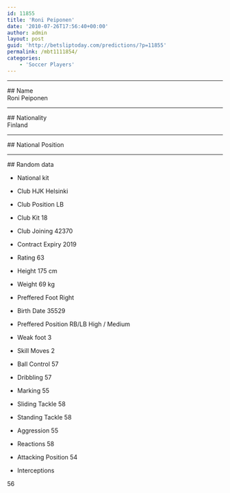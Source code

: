 ```yaml
---
id: 11855
title: 'Roni Peiponen'
date: '2010-07-26T17:56:40+00:00'
author: admin
layout: post
guid: 'http://betsliptoday.com/predictions/?p=11855'
permalink: /mbt1111854/
categories:
    - 'Soccer Players'
---
```


- - - - - -

\## Name  
 Roni Peiponen

- - - - - -

\## Nationality  
 Finland

- - - - - -

\## National Position

- - - - - -

\## Random data

- National kit
- Club
 HJK Helsinki

- Club Position
 LB

- Club Kit
 18

- Club Joining
 42370

- Contract Expiry
 2019

- Rating
 63

- Height
 175 cm

- Weight
 69 kg

- Preffered Foot
 Right

- Birth Date
 35529

- Preffered Position
 RB/LB High / Medium

- Weak foot
 3

- Skill Moves
 2

- Ball Control
 57

- Dribbling
 57

- Marking
 55

- Sliding Tackle
 58

- Standing Tackle
 58

- Aggression
 55

- Reactions
 58

- Attacking Position
 54

- Interceptions

 56